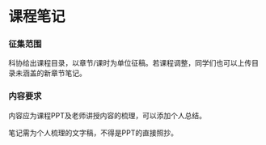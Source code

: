 # 课程笔记

### 征集范围

科协给出课程目录，以章节/课时为单位征稿。若课程调整，同学们也可以上传目录未涵盖的新章节笔记。

### 内容要求

内容应为课程PPT及老师讲授内容的梳理，可以添加个人总结。

笔记需为个人梳理的文字稿，不得是PPT的直接照抄。

